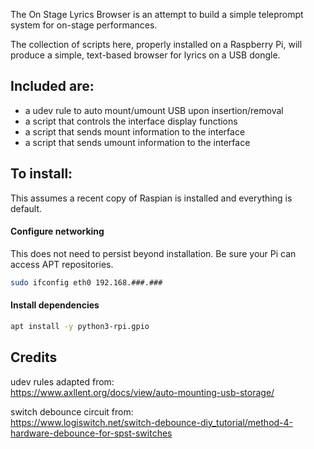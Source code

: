 The On Stage Lyrics Browser is an attempt to build a simple teleprompt
system for on-stage performances. 

The collection of scripts here, properly installed on a Raspberry Pi, 
will produce a simple, text-based browser for lyrics on a USB dongle.
 
## Included are:
 * a udev rule to auto mount/umount USB upon insertion/removal
 * a script that controls the interface display functions
 * a script that sends mount information to the interface
 * a script that sends umount information to the interface

## To install:
This assumes a recent copy of Raspian is installed and everything is
default.

#### Configure networking
This does not need to persist beyond installation. Be sure your Pi
can access APT repositories.
```sh
sudo ifconfig eth0 192.168.###.###
```

#### Install dependencies
```sh
apt install -y python3-rpi.gpio
```



## Credits
udev rules adapted from:\
https://www.axllent.org/docs/view/auto-mounting-usb-storage/

switch debounce circuit from:\
https://www.logiswitch.net/switch-debounce-diy_tutorial/method-4-hardware-debounce-for-spst-switches

